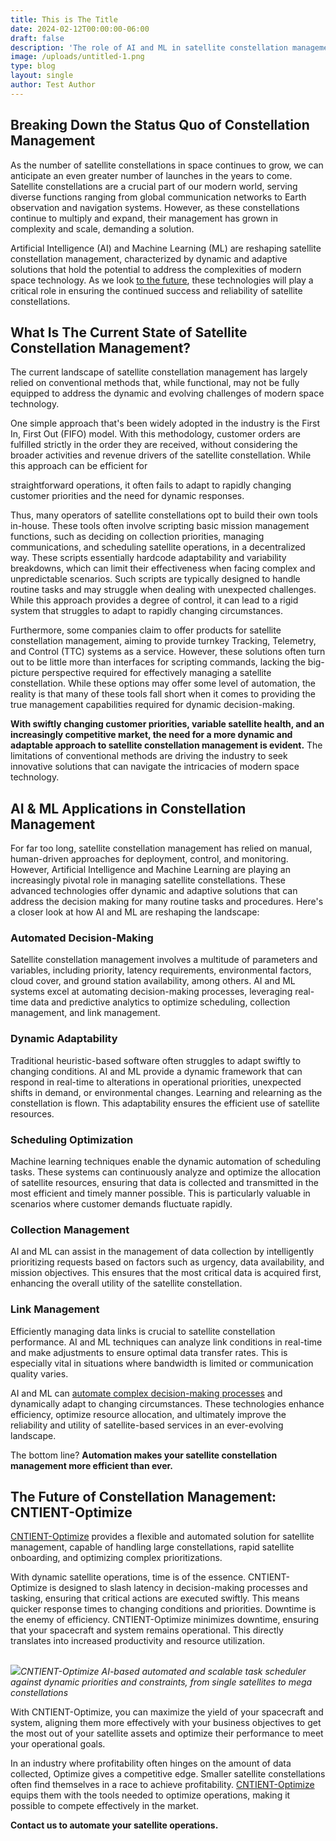 ```yaml
---
title: This is The Title
date: 2024-02-12T00:00:00-06:00
draft: false
description: 'The role of AI and ML in satellite constellation management '
image: /uploads/untitled-1.png
type: blog
layout: single
author: Test Author
---
```

## Breaking Down the Status Quo of Constellation Management

As the number of satellite constellations in space continues to grow, we can anticipate an even greater number of launches in the years to come. Satellite constellations are a crucial part of our modern world, serving diverse functions ranging from global communication networks to Earth observation and navigation systems. However, as these constellations continue to multiply and expand, their management has grown in complexity and scale, demanding a solution.

Artificial Intelligence (AI) and Machine Learning (ML) are reshaping satellite constellation management, characterized by dynamic and adaptive solutions that hold the potential to address the complexities of modern space technology. As we look [to the future](https://cognitivespace.com/blog/automated-satellite-operations-pioneering-the-future-of-constellation-management/), these technologies will play a critical role in ensuring the continued success and reliability of satellite constellations.

## What Is The Current State of Satellite Constellation Management?

The current landscape of satellite constellation management has largely relied on conventional methods that, while functional, may not be fully equipped to address the dynamic and evolving challenges of modern space technology.

One simple approach that's been widely adopted in the industry is the First In, First Out (FIFO) model. With this methodology, customer orders are fulfilled strictly in the order they are received, without considering the broader activities and revenue drivers of the satellite constellation. While this approach can be efficient for

straightforward operations, it often fails to adapt to rapidly changing customer priorities and the need for dynamic responses.

Thus, many operators of satellite constellations opt to build their own tools in-house. These tools often involve scripting basic mission management functions, such as deciding on collection priorities, managing communications, and scheduling satellite operations, in a decentralized way. These scripts essentially hardcode adaptability and variability breakdowns, which can limit their effectiveness when facing complex and unpredictable scenarios. Such scripts are typically designed to handle routine tasks and may struggle when dealing with unexpected challenges. While this approach provides a degree of control, it can lead to a rigid system that struggles to adapt to rapidly changing circumstances.

Furthermore, some companies claim to offer products for satellite constellation management, aiming to provide turnkey Tracking, Telemetry, and Control (TTC) systems as a service. However, these solutions often turn out to be little more than interfaces for scripting commands, lacking the big-picture perspective required for effectively managing a satellite constellation. While these options may offer some level of automation, the reality is that many of these tools fall short when it comes to providing the true management capabilities required for dynamic decision-making.

**With swiftly changing customer priorities, variable satellite health, and an increasingly competitive market, the need for a more dynamic and adaptable approach to satellite constellation management is evident.** The limitations of conventional methods are driving the industry to seek innovative solutions that can navigate the intricacies of modern space technology.

## AI & ML Applications in Constellation Management

For far too long, satellite constellation management has relied on manual, human-driven approaches for deployment, control, and monitoring. However, Artificial Intelligence and Machine Learning are playing an increasingly pivotal role in managing satellite constellations. These advanced technologies offer dynamic and adaptive solutions that can address the decision making for many routine tasks and procedures. Here's a closer look at how AI and ML are reshaping the landscape:

### Automated Decision-Making

Satellite constellation management involves a multitude of parameters and variables, including priority, latency requirements, environmental factors, cloud cover, and ground station availability, among others. AI and ML systems excel at automating decision-making processes, leveraging real-time data and predictive analytics to optimize scheduling, collection management, and link management.

### Dynamic Adaptability

Traditional heuristic-based software often struggles to adapt swiftly to changing conditions. AI and ML provide a dynamic framework that can respond in real-time to alterations in operational priorities, unexpected shifts in demand, or environmental changes. Learning and relearning as the constellation is flown. This adaptability ensures the efficient use of satellite resources.

### Scheduling Optimization

Machine learning techniques enable the dynamic automation of scheduling tasks. These systems can continuously analyze and optimize the allocation of satellite resources, ensuring that data is collected and transmitted in the most efficient and timely manner possible. This is particularly valuable in scenarios where customer demands fluctuate rapidly.

### Collection Management

AI and ML can assist in the management of data collection by intelligently prioritizing requests based on factors such as urgency, data availability, and mission objectives. This ensures that the most critical data is acquired first, enhancing the overall utility of the satellite constellation.

### Link Management

Efficiently managing data links is crucial to satellite constellation performance. AI and ML techniques can analyze link conditions in real-time and make adjustments to ensure optimal data transfer rates. This is especially vital in situations where bandwidth is limited or communication quality varies.

AI and ML can [automate complex decision-making processes](https://cognitivespace.com/blog/automated-satellite-operations-pioneering-the-future-of-constellation-management/) and dynamically adapt to changing circumstances. These technologies enhance efficiency, optimize resource allocation, and ultimately improve the reliability and utility of satellite-based services in an ever-evolving landscape.

The bottom line? **Automation makes your satellite constellation management more efficient than ever.**

## The Future of Constellation Management: CNTIENT-Optimize

[CNTIENT-Optimize](https://www.cognitivespace.com/product/) provides a flexible and automated solution for satellite management, capable of handling large constellations, rapid satellite onboarding, and optimizing complex prioritizations.

With dynamic satellite operations, time is of the essence. CNTIENT-Optimize is designed to slash latency in decision-making processes and tasking, ensuring that critical actions are executed swiftly. This means quicker response times to changing conditions and priorities. Downtime is the enemy of efficiency. CNTIENT-Optimize minimizes downtime, ensuring that your spacecraft and system remains operational. This directly translates into increased productivity and resource utilization.

## <!-- notionvc: b1caf63c-b6f3-40a4-a646-0f6a0e82799d -->

![](/uploads/untitled-1.png)*CNTIENT-Optimize AI-based automated and scalable task scheduler against dynamic priorities and constraints, from single satellites to mega constellations*<!-- notionvc: 233e804a-90c2-4522-9192-1637c719157f -->

With CNTIENT-Optimize, you can maximize the yield of your spacecraft and system, aligning them more effectively with your business objectives to get the most out of your satellite assets and optimize their performance to meet your operational goals.

In an industry where profitability often hinges on the amount of data collected, Optimize gives a competitive edge. Smaller satellite constellations often find themselves in a race to achieve profitability. [CNTIENT-Optimize](https://www.cognitivespace.com/product/) equips them with the tools needed to optimize operations, making it possible to compete effectively in the market.

**Contact us to automate your satellite operations.**

<!-- notionvc: de0237cf-c9da-4765-840a-71800151ed61 -->
